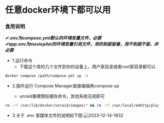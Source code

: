# 任意docker环境下都可以用
### 食用说明
***✔.env为compose.yml默认的环境变量文件，必要*** \
***✔app.env为moviepilot的环境变量引用文件，用的到就留着，用不到就不留，非必要***
- 1.运行命令
  - 下载这个库的几个文件到你的设备上，用户家目录或者root家目录都可以
```bash
docker compose /path/compose.yml up -d
```
- 2.插件运行 Compose Manager直接编辑再compose up

  - unraid重建图标缓存命令，其他系统无视即可
```bash
rm -rf /var/lib/docker/unraid/images/* && rm -rf /var/local/emhttp/plugins/dynamix.docker.manager/images/* 
```
- 3.关于 .env 里媒体文件的说明如下图
![2023-12-14-1832](https://github.com/leesonaa/unraid-docker-compose/assets/97571961/e7390d58-8ae9-40ea-8562-f1bb2eb01f8d)

